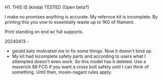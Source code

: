 H1. THIS IS (kinda) TESTED (Open beta?)

I make no promises anything is accurate. My refernce kit is incomplete. By printing this you vow to essentially waste up to 1KG of filament. 

Print standing on end w/ full supports. 

20240413 - 
* gerald.katz motivated me to fix some things. Now it doesn't bind up.
* My kit had incomplete safety parts and according to users what I attempted doesn't even work. So this model has it deleted. Use a maverick 88 FCG if you want a cross bolt safety until I can think of something. Until then, mosin-nagant rules apply. 
